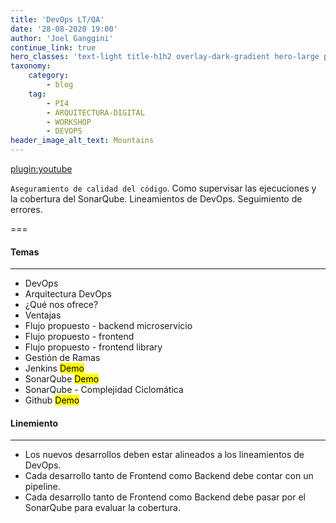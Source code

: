 ```yaml
---
title: 'DevOps LT/QA'
date: '28-08-2020 19:00'
author: 'Joel Ganggini'
continue_link: true
hero_classes: 'text-light title-h1h2 overlay-dark-gradient hero-large parallax'
taxonomy:
    category:
        - blog
    tag:
        - PI4
        - ARQUITECTURA-DIGITAL
        - WORKSHOP
        - DEVOPS
header_image_alt_text: Mountains
---
```


[plugin:youtube](https://youtu.be/Ygd0w-oGxys)

`Aseguramiento de calidad del código`. Como supervisar las ejecuciones y la cobertura del SonarQube.  Lineamientos de DevOps. Seguimiento de errores.

===

#### Temas
------

* DevOps
* Arquitectura DevOps
* ¿Qué nos ofrece?
* Ventajas
* Flujo propuesto - backend microservicio
* Flujo propuesto - frontend
* Flujo propuesto - frontend library
* Gestión de Ramas
* Jenkins <mark>Demo</mark>
* SonarQube <mark>Demo</mark>
* SonarQube - Complejidad Ciclomática
* Github <mark>Demo</mark>

#### Linemiento
------

* Los nuevos desarrollos deben estar alineados a los lineamientos de DevOps.
* Cada desarrollo tanto de Frontend como Backend debe contar con un pipeline.
* Cada desarrollo tanto de Frontend como Backend debe pasar por el SonarQube para evaluar la cobertura.
